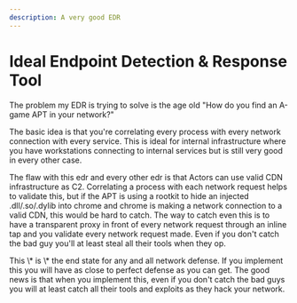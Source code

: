 ```yaml
---
description: A very good EDR
---
```


# Ideal Endpoint Detection & Response Tool





The problem my EDR is trying to solve is the age old "How do you find an A-game APT in your network?"



&#x20;The basic idea is that you're correlating every process with every network connection with every service. This is ideal for internal infrastructure where you have workstations connecting to internal services but is still very good in every other case.

The flaw with this edr and every other edr is that Actors can use valid CDN infrastructure as C2. Correlating a process with each network request helps to validate this, but if the APT is using a rootkit to hide an injected .dll/.so/.dylib into chrome and chrome is making a network connection to a valid CDN, this would be hard to catch. The way to catch even this is to have a transparent proxy in front of every network request through an inline tap and you validate every network request made. Even if you don't catch the bad guy you'll at least steal all their tools when they op.



This \\\* is \\\*  the end state for any and all network defense. If you implement this you will have as close to perfect defense as you can get. The good news is that when you implement this, even if you don't catch the bad guys you will at least catch all their tools and exploits as they hack your network.









